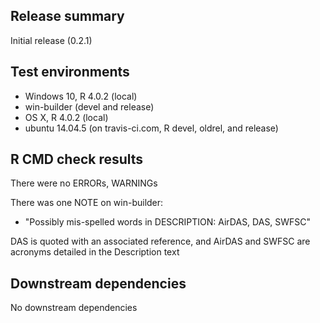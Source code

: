 ## Release summary
Initial release (0.2.1)

## Test environments
* Windows 10, R 4.0.2 (local)
* win-builder (devel and release)
* OS X, R 4.0.2 (local)
* ubuntu 14.04.5 (on travis-ci.com, R devel, oldrel, and release)

## R CMD check results
There were no ERRORs, WARNINGs

There was one NOTE on win-builder: 

* "Possibly mis-spelled words in DESCRIPTION: AirDAS, DAS, SWFSC"

DAS is quoted with an associated reference, and AirDAS and SWFSC are acronyms detailed in the Description text

## Downstream dependencies
No downstream dependencies